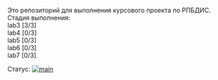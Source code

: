 Это репозиторий для выполнения курсового проекта по РПБДИС.  
Стадия выполнения:  
lab3 [3/3]  
lab4 [0/3]  
lab5 [0/3]  
lab6 [0/3]  
lab7 [0/3]  
  
Статус: [![main](https://github.com/kussz/InnoShop/actions/workflows/main.yml/badge.svg)](https://github.com/kussz/InnoShop/actions/workflows/main.yml)
